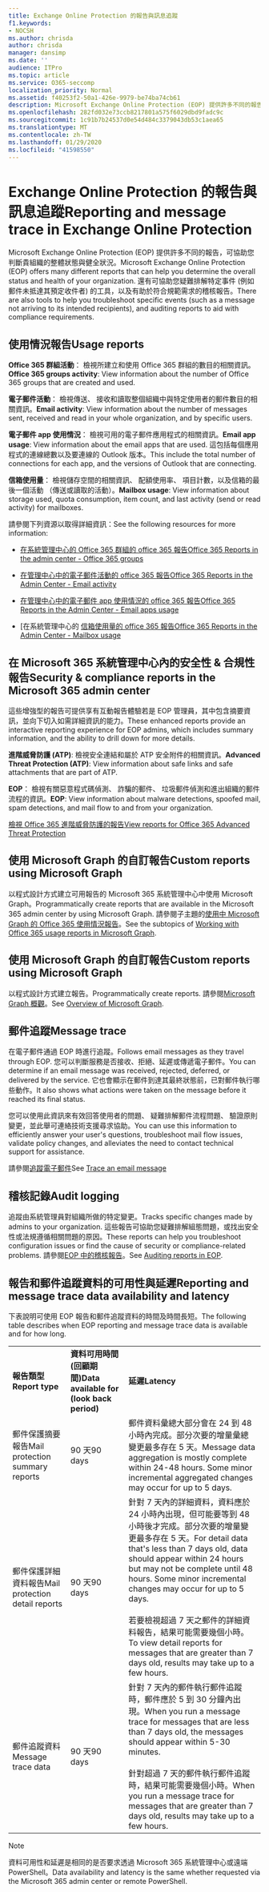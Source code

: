 ```yaml
---
title: Exchange Online Protection 的報告與訊息追蹤
f1.keywords:
- NOCSH
ms.author: chrisda
author: chrisda
manager: dansimp
ms.date: ''
audience: ITPro
ms.topic: article
ms.service: O365-seccomp
localization_priority: Normal
ms.assetid: f40253f2-50a1-426e-9979-be74ba74cb61
description: Microsoft Exchange Online Protection (EOP) 提供許多不同的報告，可協助您判斷貴組織的整體狀態與健全狀況。還有可協助您疑難排解特定事件 (例如郵件未抵達其預定收件者) 的工具，以及有助於符合規範需求的稽核報告。下表將說明 EOP 系統管理員可以使用的報告和疑難排解工具。
ms.openlocfilehash: 282fd032e73ccb8217801a575f6029dbd9fadc9c
ms.sourcegitcommit: 1c91b7b24537d0e54d484c3379043db53c1aea65
ms.translationtype: MT
ms.contentlocale: zh-TW
ms.lasthandoff: 01/29/2020
ms.locfileid: "41598550"
---
```

# <a name="reporting-and-message-trace-in-exchange-online-protection"></a><span data-ttu-id="f3884-105">Exchange Online Protection 的報告與訊息追蹤</span><span class="sxs-lookup"><span data-stu-id="f3884-105">Reporting and message trace in Exchange Online Protection</span></span>

<span data-ttu-id="f3884-106">Microsoft Exchange Online Protection (EOP) 提供許多不同的報告，可協助您判斷貴組織的整體狀態與健全狀況。</span><span class="sxs-lookup"><span data-stu-id="f3884-106">Microsoft Exchange Online Protection (EOP) offers many different reports that can help you determine the overall status and health of your organization.</span></span> <span data-ttu-id="f3884-107">還有可協助您疑難排解特定事件 (例如郵件未抵達其預定收件者) 的工具，以及有助於符合規範需求的稽核報告。</span><span class="sxs-lookup"><span data-stu-id="f3884-107">There are also tools to help you troubleshoot specific events (such as a message not arriving to its intended recipients), and auditing reports to aid with compliance requirements.</span></span>

## <a name="usage-reports"></a><span data-ttu-id="f3884-108">使用情況報告</span><span class="sxs-lookup"><span data-stu-id="f3884-108">Usage reports</span></span>

<span data-ttu-id="f3884-109">**Office 365 群組活動**： 檢視所建立和使用 Office 365 群組的數目的相關資訊。</span><span class="sxs-lookup"><span data-stu-id="f3884-109">**Office 365 groups activity**: View information about the number of Office 365 groups that are created and used.</span></span>

<span data-ttu-id="f3884-110">**電子郵件活動**： 檢視傳送、 接收和讀取整個組織中與特定使用者的郵件數目的相關資訊。</span><span class="sxs-lookup"><span data-stu-id="f3884-110">**Email activity**: View information about the number of messages sent, received and read in your whole organization, and by specific users.</span></span>

<span data-ttu-id="f3884-111">**電子郵件 app 使用情況**： 檢視可用的電子郵件應用程式的相關資訊。</span><span class="sxs-lookup"><span data-stu-id="f3884-111">**Email app usage**: View information about the email apps that are used.</span></span> <span data-ttu-id="f3884-112">這包括每個應用程式的連線總數以及要連線的 Outlook 版本。</span><span class="sxs-lookup"><span data-stu-id="f3884-112">This include the total number of connections for each app, and the versions of Outlook that are connecting.</span></span>

<span data-ttu-id="f3884-113">**信箱使用量**： 檢視儲存空間的相關資訊、 配額使用率、 項目計數，以及信箱的最後一個活動 （傳送或讀取的活動）。</span><span class="sxs-lookup"><span data-stu-id="f3884-113">**Mailbox usage**: View information about storage used, quota consumption, item count, and last activity (send or read activity) for mailboxes.</span></span>

<span data-ttu-id="f3884-114">請參閱下列資源以取得詳細資訊：</span><span class="sxs-lookup"><span data-stu-id="f3884-114">See the following resources for more information:</span></span>

- [<span data-ttu-id="f3884-115">在系統管理中心的 Office 365 群組的 office 365 報告</span><span class="sxs-lookup"><span data-stu-id="f3884-115">Office 365 Reports in the admin center - Office 365 groups</span></span>](https://docs.microsoft.com/office365/admin/activity-reports/office-365-groups)

- [<span data-ttu-id="f3884-116">在管理中心中的電子郵件活動的 office 365 報告</span><span class="sxs-lookup"><span data-stu-id="f3884-116">Office 365 Reports in the Admin Center - Email activity</span></span>](https://docs.microsoft.com/office365/admin/activity-reports/email-activity)

- [<span data-ttu-id="f3884-117">在管理中心中的電子郵件 app 使用情況的 office 365 報告</span><span class="sxs-lookup"><span data-stu-id="f3884-117">Office 365 Reports in the Admin Center - Email apps usage</span></span>](https://docs.microsoft.com/office365/admin/activity-reports/email-apps-usage)

- <span data-ttu-id="f3884-118">[在系統管理中心的 [信箱使用量的 office 365 報告](https://docs.microsoft.com/office365/admin/activity-reports/mailbox-usage)</span><span class="sxs-lookup"><span data-stu-id="f3884-118">[Office 365 Reports in the Admin Center - Mailbox usage](https://docs.microsoft.com/office365/admin/activity-reports/mailbox-usage)</span></span>

## <a name="security--compliance-reports-in-the-microsoft-365-admin-center"></a><span data-ttu-id="f3884-119">在 Microsoft 365 系統管理中心內的安全性 & 合規性報告</span><span class="sxs-lookup"><span data-stu-id="f3884-119">Security & compliance reports in the Microsoft 365 admin center</span></span>

<span data-ttu-id="f3884-120">這些增強型的報告可提供享有互動報告體驗若是 EOP 管理員，其中包含摘要資訊，並向下切入如需詳細資訊的能力。</span><span class="sxs-lookup"><span data-stu-id="f3884-120">These enhanced reports provide an interactive reporting experience for EOP admins, which includes summary information, and the ability to drill down for more details.</span></span>

<span data-ttu-id="f3884-121">**進階威脅防護 (ATP)**: 檢視安全連結和屬於 ATP 安全附件的相關資訊。</span><span class="sxs-lookup"><span data-stu-id="f3884-121">**Advanced Threat Protection (ATP)**: View information about safe links and safe attachments that are part of ATP.</span></span>

<span data-ttu-id="f3884-122">**EOP**： 檢視有關惡意程式碼偵測、 詐騙的郵件、 垃圾郵件偵測和進出組織的郵件流程的資訊。</span><span class="sxs-lookup"><span data-stu-id="f3884-122">**EOP**: View information about malware detections, spoofed mail, spam detections, and mail flow to and from your organization.</span></span>

[<span data-ttu-id="f3884-123">檢視 Office 365 進階威脅防護的報告</span><span class="sxs-lookup"><span data-stu-id="f3884-123">View reports for Office 365 Advanced Threat Protection</span></span>](view-reports-for-atp.md)

## <a name="custom-reports-using-microsoft-graph"></a><span data-ttu-id="f3884-124">使用 Microsoft Graph 的自訂報告</span><span class="sxs-lookup"><span data-stu-id="f3884-124">Custom reports using Microsoft Graph</span></span>

<span data-ttu-id="f3884-125">以程式設計方式建立可用報告的 Microsoft 365 系統管理中心中使用 Microsoft Graph。</span><span class="sxs-lookup"><span data-stu-id="f3884-125">Programmatically create reports that are available in the Microsoft 365 admin center by using Microsoft Graph.</span></span> <span data-ttu-id="f3884-126">請參閱子主題的[使用中 Microsoft Graph 的 Office 365 使用情況報告](https://docs.microsoft.com/graph/api/resources/report)。</span><span class="sxs-lookup"><span data-stu-id="f3884-126">See the subtopics of [Working with Office 365 usage reports in Microsoft Graph](https://docs.microsoft.com/graph/api/resources/report).</span></span>

## <a name="custom-reports-using-microsoft-graph"></a><span data-ttu-id="f3884-127">使用 Microsoft Graph 的自訂報告</span><span class="sxs-lookup"><span data-stu-id="f3884-127">Custom reports using Microsoft Graph</span></span>

<span data-ttu-id="f3884-128">以程式設計方式建立報告。</span><span class="sxs-lookup"><span data-stu-id="f3884-128">Programmatically create reports.</span></span> <span data-ttu-id="f3884-129">請參閱[Microsoft Graph 概觀](https://docs.microsoft.com/graph/overview)。</span><span class="sxs-lookup"><span data-stu-id="f3884-129">See [Overview of Microsoft Graph](https://docs.microsoft.com/graph/overview).</span></span>

## <a name="message-trace"></a><span data-ttu-id="f3884-130">郵件追蹤</span><span class="sxs-lookup"><span data-stu-id="f3884-130">Message trace</span></span>

<span data-ttu-id="f3884-131">在電子郵件通過 EOP 時進行追蹤。</span><span class="sxs-lookup"><span data-stu-id="f3884-131">Follows email messages as they travel through EOP.</span></span> <span data-ttu-id="f3884-132">您可以判斷服務是否接收、拒絕、延遲或傳遞電子郵件。</span><span class="sxs-lookup"><span data-stu-id="f3884-132">You can determine if an email message was received, rejected, deferred, or delivered by the service.</span></span> <span data-ttu-id="f3884-133">它也會顯示在郵件到達其最終狀態前，已對郵件執行哪些動作。</span><span class="sxs-lookup"><span data-stu-id="f3884-133">It also shows what actions were taken on the message before it reached its final status.</span></span>

<span data-ttu-id="f3884-134">您可以使用此資訊來有效回答使用者的問題、 疑難排解郵件流程問題、 驗證原則變更，並此舉可連絡技術支援尋求協助。</span><span class="sxs-lookup"><span data-stu-id="f3884-134">You can use this information to efficiently answer your user's questions, troubleshoot mail flow issues, validate policy changes, and alleviates the need to contact technical support for assistance.</span></span>

<span data-ttu-id="f3884-135">請參閱[追蹤電子郵件](https://docs.microsoft.com/exchange/monitoring/trace-an-email-message/trace-an-email-message)</span><span class="sxs-lookup"><span data-stu-id="f3884-135">See [Trace an email message](https://docs.microsoft.com/exchange/monitoring/trace-an-email-message/trace-an-email-message)</span></span>

## <a name="audit-logging"></a><span data-ttu-id="f3884-136">稽核記錄</span><span class="sxs-lookup"><span data-stu-id="f3884-136">Audit logging</span></span>

<span data-ttu-id="f3884-137">追蹤由系統管理員對組織所做的特定變更。</span><span class="sxs-lookup"><span data-stu-id="f3884-137">Tracks specific changes made by admins to your organization.</span></span> <span data-ttu-id="f3884-138">這些報告可協助您疑難排解組態問題，或找出安全性或法規遵循相關問題的原因。</span><span class="sxs-lookup"><span data-stu-id="f3884-138">These reports can help you troubleshoot configuration issues or find the cause of security or compliance-related problems.</span></span> <span data-ttu-id="f3884-139">請參閱[EOP 中的稽核報告](auditing-reports-in-eop.md)。</span><span class="sxs-lookup"><span data-stu-id="f3884-139">See [Auditing reports in EOP](auditing-reports-in-eop.md).</span></span>

## <a name="reporting-and-message-trace-data-availability-and-latency"></a><span data-ttu-id="f3884-140">報告和郵件追蹤資料的可用性與延遲</span><span class="sxs-lookup"><span data-stu-id="f3884-140">Reporting and message trace data availability and latency</span></span>

<span data-ttu-id="f3884-141">下表說明可使用 EOP 報告和郵件追蹤資料的時間及時間長短。</span><span class="sxs-lookup"><span data-stu-id="f3884-141">The following table describes when EOP reporting and message trace data is available and for how long.</span></span>

||||
|:-----|:-----|:-----|
|<span data-ttu-id="f3884-142">**報告類型**</span><span class="sxs-lookup"><span data-stu-id="f3884-142">**Report type**</span></span>|<span data-ttu-id="f3884-143">**資料可用時間 (回顧期間)**</span><span class="sxs-lookup"><span data-stu-id="f3884-143">**Data available for (look back period)**</span></span>|<span data-ttu-id="f3884-144">**延遲**</span><span class="sxs-lookup"><span data-stu-id="f3884-144">**Latency**</span></span>|
|<span data-ttu-id="f3884-145">郵件保護摘要報告</span><span class="sxs-lookup"><span data-stu-id="f3884-145">Mail protection summary reports</span></span>|<span data-ttu-id="f3884-146">90 天</span><span class="sxs-lookup"><span data-stu-id="f3884-146">90 days</span></span>|<span data-ttu-id="f3884-p108">郵件資料彙總大部分會在 24 到 48 小時內完成。部分次要的增量彙總變更最多存在 5 天。</span><span class="sxs-lookup"><span data-stu-id="f3884-p108">Message data aggregation is mostly complete within 24-48 hours. Some minor incremental aggregated changes may occur for up to 5 days.</span></span>|
|<span data-ttu-id="f3884-149">郵件保護詳細資料報告</span><span class="sxs-lookup"><span data-stu-id="f3884-149">Mail protection detail reports</span></span>|<span data-ttu-id="f3884-150">90 天</span><span class="sxs-lookup"><span data-stu-id="f3884-150">90 days</span></span>|<span data-ttu-id="f3884-p109">針對 7 天內的詳細資料，資料應於 24 小時內出現，但可能要等到 48 小時後才完成。部分次要的增量變更最多存在 5 天。</span><span class="sxs-lookup"><span data-stu-id="f3884-p109">For detail data that's less than 7 days old, data should appear within 24 hours but may not be complete until 48 hours. Some minor incremental changes may occur for up to 5 days.</span></span> <br/><br/> <span data-ttu-id="f3884-153">若要檢視超過 7 天之郵件的詳細資料報告，結果可能需要幾個小時。</span><span class="sxs-lookup"><span data-stu-id="f3884-153">To view detail reports for messages that are greater than 7 days old, results may take up to a few hours.</span></span>|
|<span data-ttu-id="f3884-154">郵件追蹤資料</span><span class="sxs-lookup"><span data-stu-id="f3884-154">Message trace data</span></span>|<span data-ttu-id="f3884-155">90 天</span><span class="sxs-lookup"><span data-stu-id="f3884-155">90 days</span></span>|<span data-ttu-id="f3884-156">針對 7 天內的郵件執行郵件追蹤時，郵件應於 5 到 30 分鐘內出現。</span><span class="sxs-lookup"><span data-stu-id="f3884-156">When you run a message trace for messages that are less than 7 days old, the messages should appear within 5-30 minutes.</span></span><br/><br/> <span data-ttu-id="f3884-157">針對超過 7 天的郵件執行郵件追蹤時，結果可能需要幾個小時。</span><span class="sxs-lookup"><span data-stu-id="f3884-157">When you run a message trace for messages that are greater than 7 days old, results may take up to a few hours.</span></span>|

> [!NOTE]
> <span data-ttu-id="f3884-158">資料可用性和延遲是相同的是否要求透過 Microsoft 365 系統管理中心或遠端 PowerShell。</span><span class="sxs-lookup"><span data-stu-id="f3884-158">Data availability and latency is the same whether requested via the Microsoft 365 admin center or remote PowerShell.</span></span>
